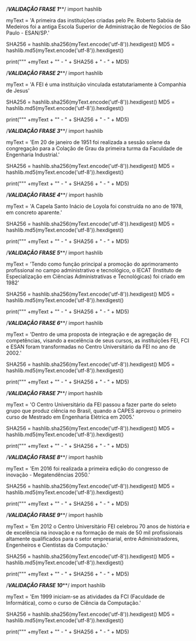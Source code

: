 /*********************************************************VALIDAÇÃO FRASE 1***********************************************************/
import hashlib

myText = 'A primeira das instituições criadas pelo Pe. Roberto Sabóia de Medeiros foi a antiga Escola Superior de Administração de Negócios de São Paulo - ESAN/SP.'

SHA256 = hashlib.sha256(myText.encode('utf-8')).hexdigest()
MD5 = hashlib.md5(myText.encode('utf-8')).hexdigest()

print("\"" +myText + "\" - " + SHA256 + " - " + MD5)

/*********************************************************VALIDAÇÃO FRASE 2***********************************************************/
import hashlib

myText = 'A FEI é uma instituição vinculada estatutariamente à Companhia de Jesus'

SHA256 = hashlib.sha256(myText.encode('utf-8')).hexdigest()
MD5 = hashlib.md5(myText.encode('utf-8')).hexdigest()

print("\"" +myText + "\" - " + SHA256 + " - " + MD5)

/*********************************************************VALIDAÇÃO FRASE 3***********************************************************/
import hashlib

myText = 'Em 20 de janeiro de 1951 foi realizada a sessão solene da congregação para a Colação de Grau da primeira turma da Faculdade de Engenharia Industrial.'

SHA256 = hashlib.sha256(myText.encode('utf-8')).hexdigest()
MD5 = hashlib.md5(myText.encode('utf-8')).hexdigest()

print("\"" +myText + "\" - " + SHA256 + " - " + MD5)

/*********************************************************VALIDAÇÃO FRASE 4***********************************************************/
import hashlib

myText = 'A Capela Santo Inácio de Loyola foi construída no ano de 1978, em concreto aparente.'

SHA256 = hashlib.sha256(myText.encode('utf-8')).hexdigest()
MD5 = hashlib.md5(myText.encode('utf-8')).hexdigest()

print("\"" +myText + "\" - " + SHA256 + " - " + MD5)

/*********************************************************VALIDAÇÃO FRASE 5***********************************************************/
import hashlib

myText = 'Tendo como função principal a promoção do aprimoramento profissional no campo administrativo e tecnológico, o IECAT (Instituto de Especialização em Ciências Administrativas e Tecnológicas) foi criado em 1982'

SHA256 = hashlib.sha256(myText.encode('utf-8')).hexdigest()
MD5 = hashlib.md5(myText.encode('utf-8')).hexdigest()

print("\"" +myText + "\" - " + SHA256 + " - " + MD5)

/*********************************************************VALIDAÇÃO FRASE 6***********************************************************/
import hashlib

myText = 'Dentro de uma proposta de integração e de agregação de competências, visando a excelência de seus cursos, as instituições FEI, FCI e ESAN foram transformadas no Centro Universitário da FEI no ano de 2002.'

SHA256 = hashlib.sha256(myText.encode('utf-8')).hexdigest()
MD5 = hashlib.md5(myText.encode('utf-8')).hexdigest()

print("\"" +myText + "\" - " + SHA256 + " - " + MD5)

/*********************************************************VALIDAÇÃO FRASE 7***********************************************************/
import hashlib

myText = 'O Centro Universitário da FEI passou a fazer parte do seleto grupo que produz ciência no Brasil, quando a CAPES aprovou o primeiro curso de Mestrado em Engenharia Elétrica em 2005.'

SHA256 = hashlib.sha256(myText.encode('utf-8')).hexdigest()
MD5 = hashlib.md5(myText.encode('utf-8')).hexdigest()

print("\"" +myText + "\" - " + SHA256 + " - " + MD5)

/*********************************************************VALIDAÇÃO FRASE 8***********************************************************/
import hashlib

myText = 'Em 2016 foi realizada a primeira edição do congresso de inovação - Megatendências 2050.'

SHA256 = hashlib.sha256(myText.encode('utf-8')).hexdigest()
MD5 = hashlib.md5(myText.encode('utf-8')).hexdigest()

print("\"" +myText + "\" - " + SHA256 + " - " + MD5)

/*********************************************************VALIDAÇÃO FRASE 9***********************************************************/
import hashlib

myText = 'Em 2012 o Centro Universitário FEI celebrou 70 anos de história e de excelência na inovação e na formação de mais de 50 mil profissionais altamente qualificados para o setor empresarial, entre Administradores, Engenheiros e Cientistas da Computação.'

SHA256 = hashlib.sha256(myText.encode('utf-8')).hexdigest()
MD5 = hashlib.md5(myText.encode('utf-8')).hexdigest()

print("\"" +myText + "\" - " + SHA256 + " - " + MD5)

/*********************************************************VALIDAÇÃO FRASE 10***********************************************************/
import hashlib

myText = 'Em 1999 iniciam-se as atividades da FCI (Faculdade de Informática), como o curso de Ciência da Computação.'

SHA256 = hashlib.sha256(myText.encode('utf-8')).hexdigest()
MD5 = hashlib.md5(myText.encode('utf-8')).hexdigest()

print("\"" +myText + "\" - " + SHA256 + " - " + MD5)
